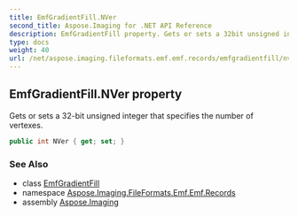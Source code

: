 ```yaml
---
title: EmfGradientFill.NVer
second_title: Aspose.Imaging for .NET API Reference
description: EmfGradientFill property. Gets or sets a 32bit unsigned integer that specifies the number of vertexes
type: docs
weight: 40
url: /net/aspose.imaging.fileformats.emf.emf.records/emfgradientfill/nver/
---
```

## EmfGradientFill.NVer property

Gets or sets a 32-bit unsigned integer that specifies the number of vertexes.

```csharp
public int NVer { get; set; }
```

### See Also

* class [EmfGradientFill](../)
* namespace [Aspose.Imaging.FileFormats.Emf.Emf.Records](../../emfgradientfill/)
* assembly [Aspose.Imaging](../../../)



